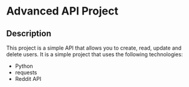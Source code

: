 # Advanced API Project

## Description

This project is a simple API that allows you to create, read, update and delete
users. It is a simple project that uses the following technologies:

- Python
- requests
- Reddit API
